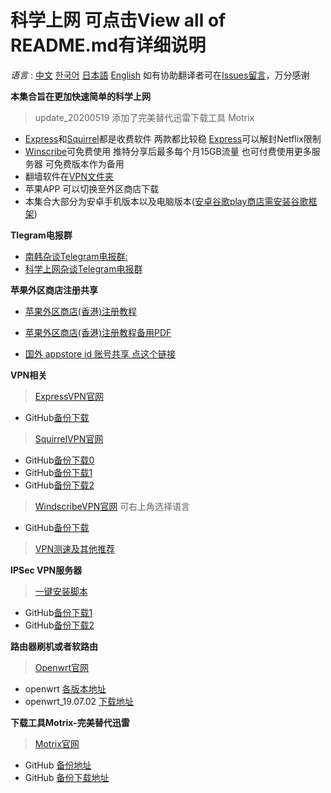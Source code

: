 # 科学上网 可点击View all of README.md有详细说明

*语言* : [中文](https://github.com/yangqi0425/kexueshangwang/blob/master/README.md) 
         [한국어](https://github.com/yangqi0425/kexueshangwang/blob/master/README-KR.md)
         [日本語](https://github.com/yangqi0425/kexueshangwang/blob/master/README-JP.md)
         [English](https://github.com/yangqi0425/kexueshangwang/blob/master/README-EN.md)
         如有协助翻译者可在[Issues留言](https://github.com/yangqi0425/kexueshangwang/issues)，万分感谢

**本集合旨在更加快速简单的科学上网**  
> update_20200519 添加了完美替代迅雷下载工具 Motrix
 
- [Express](https://www.expressvpn.com/)和[Squirrel](https://www.squirrelvpn.com/)都是收费软件 两款都比较稳   [Express](https://www.expressvpn.com/)可以解封Netflix限制  
- [Winscribe](https://chn.windscribe.com/)可免费使用 推特分享后最多每个月15GB流量 也可付费使用更多服务器 可免费版本作为备用     
- 翻墙软件在[VPN文件夹](https://github.com/yangqi0425/kexueshangwang/tree/master/VPN) 
- 苹果APP 可以切换至外区商店下载  
- 本集合大部分为安卓手机版本以及电脑版本([安卓谷歌play商店需安装谷歌框架](https://github.com/yangqi0425/kexueshangwang/tree/master/%E8%B0%B7%E6%AD%8C%E6%A1%86%E6%9E%B6%E5%AE%89%E8%A3%85))  

**Tlegram电报群**
- [南韩杂谈Telegram电报群:](https://t.me/South_Korea_Chat)  
- [科学上网杂谈Telegram电报群](https://t.me/KeXueShangWangBa)  

**苹果外区商店注册共享**
- [苹果外区商店(香港)注册教程](https://www.squirrelvpn.com/ios-register-HK-apple-id.html)  
- [苹果外区商店(香港)注册教程备用PDF](https://github.com/yangqi0425/kexueshangwang/blob/master/Image%20%26%20PDF/%E9%A6%99%E6%B8%AF%E8%8B%B9%E6%9E%9C%E5%95%86%E5%BA%97Appstore%20ID%E6%B3%A8%E5%86%8C%E6%95%99%E7%A8%8B.pdf) 

-  [国外 appstore id 账号共享 点这个链接](https://github.com/shadowrocketHelp/help/wiki/%E5%9B%BD%E5%A4%96-appstore-id-%E8%B4%A6%E5%8F%B7%E5%88%86%E4%BA%AB) 


**VPN相关**    
> [ExpressVPN官网](https://www.expressvpn.com/)  
  - GitHub[备份下载](https://github.com/yangqi0425/kexueshangwang/tree/master/VPN/ExpressVPN)

> [SquirrelVPN官网](https://www.squirrelvpn.com/)
  - GitHub[备份下载0](https://github.com/yangqi0425/kexueshangwang/tree/master/VPN/SquirrelVPN)
  - GitHub[备份下载1](https://github.com/yangqi0425/download)  
  - GitHub[备份下载2](https://github.com/squirrelvpn/download/blob/master/README.md)  
  
> [WindscribeVPN官网](https://chn.windscribe.com/) 可右上角选择语言              
  - GitHub[备份下载](https://github.com/yangqi0425/kexueshangwang/tree/master/VPN/Windscribe)
> [VPN测速及其他推荐](https://10beasts.net/)  

**IPSec VPN服务器**
> [一键安装脚本](https://github.com/yangqi0425/setup-ipsec-vpn/blob/master/README-zh.md)  
  - GitHub[备份下载1](https://github.com/yangqi0425/setup-ipsec-vpn)  
  - GitHub[备份下载2](https://github.com/hwdsl2/setup-ipsec-vpn)


**路由器刷机或者软路由**    
> [Openwrt官网](https://openwrt.org/start?id=zh/start)
  - openwrt [各版本地址](https://github.com/yangqi0425/openwrt/releases)  
  - openwrt_19.07.02 [下载地址](https://github.com/yangqi0425/openwrt/releases/tag/v19.07.2)  

**下载工具Motrix-完美替代迅雷**  
> [Motrix官网](https://motrix.app/)  
  - GitHub [备份地址](https://github.com/yangqi0425/Motrix)  
  - GitHub [备份下载地址](https://github.com/agalwood/Motrix/releases)
 
